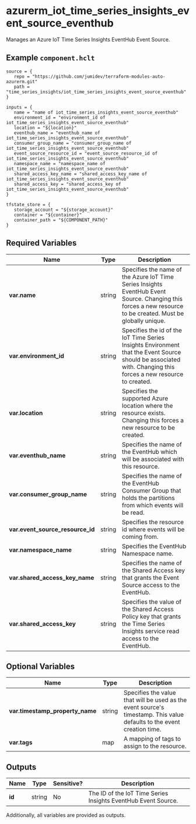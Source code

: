 # azurerm_iot_time_series_insights_event_source_eventhub

Manages an Azure IoT Time Series Insights EventHub Event Source.

## Example `component.hclt`

```hcl
source = {
   repo = "https://github.com/jumidev/terraform-modules-auto-azurerm.git" 
   path = "time_series_insights/iot_time_series_insights_event_source_eventhub" 
}

inputs = {
   name = "name of iot_time_series_insights_event_source_eventhub" 
   environment_id = "environment_id of iot_time_series_insights_event_source_eventhub" 
   location = "${location}" 
   eventhub_name = "eventhub_name of iot_time_series_insights_event_source_eventhub" 
   consumer_group_name = "consumer_group_name of iot_time_series_insights_event_source_eventhub" 
   event_source_resource_id = "event_source_resource_id of iot_time_series_insights_event_source_eventhub" 
   namespace_name = "namespace_name of iot_time_series_insights_event_source_eventhub" 
   shared_access_key_name = "shared_access_key_name of iot_time_series_insights_event_source_eventhub" 
   shared_access_key = "shared_access_key of iot_time_series_insights_event_source_eventhub" 
}

tfstate_store = {
   storage_account = "${storage_account}" 
   container = "${container}" 
   container_path = "${COMPONENT_PATH}" 
}

```

## Required Variables

| Name | Type |  Description |
| ---- | --------- |  ----------- |
| **var.name** | string |  Specifies the name of the Azure IoT Time Series Insights EventHub Event Source. Changing this forces a new resource to be created. Must be globally unique. | 
| **var.environment_id** | string |  Specifies the id of the IoT Time Series Insights Environment that the Event Source should be associated with. Changing this forces a new resource to created. | 
| **var.location** | string |  Specifies the supported Azure location where the resource exists. Changing this forces a new resource to be created. | 
| **var.eventhub_name** | string |  Specifies the name of the EventHub which will be associated with this resource. | 
| **var.consumer_group_name** | string |  Specifies the name of the EventHub Consumer Group that holds the partitions from which events will be read. | 
| **var.event_source_resource_id** | string |  Specifies the resource id where events will be coming from. | 
| **var.namespace_name** | string |  Specifies the EventHub Namespace name. | 
| **var.shared_access_key_name** | string |  Specifies the name of the Shared Access key that grants the Event Source access to the EventHub. | 
| **var.shared_access_key** | string |  Specifies the value of the Shared Access Policy key that grants the Time Series Insights service read access to the EventHub. | 

## Optional Variables

| Name | Type |  Description |
| ---- | --------- |  ----------- |
| **var.timestamp_property_name** | string |  Specifies the value that will be used as the event source's timestamp. This value defaults to the event creation time. | 
| **var.tags** | map |  A mapping of tags to assign to the resource. | 



## Outputs

| Name | Type | Sensitive? | Description |
| ---- | ---- | --------- | --------- |
| **id** | string | No  | The ID of the IoT Time Series Insights EventHub Event Source. | 

Additionally, all variables are provided as outputs.
